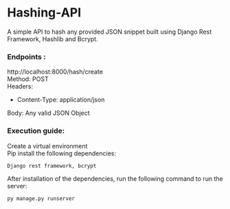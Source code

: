 # Hashing-API
A simple API to hash any provided JSON snippet built using Django Rest Framework, Hashlib and Bcrypt. 

### Endpoints :
http://localhost:8000/hash/create <br>
Method: POST <br>
Headers: 
* Content-Type: application/json <br>

Body: Any valid JSON Object

### Execution guide:
Create a virtual environment <br>
Pip install the following dependencies: 
```
Django rest framework, bcrypt
```
After installation of the dependencies, run the following command to run the server:
```
py manage.py runserver
```
